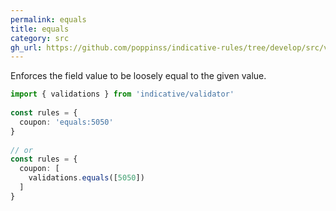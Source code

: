 ```yaml
---
permalink: equals
title: equals
category: src
gh_url: https://github.com/poppinss/indicative-rules/tree/develop/src/validations/primitives/equals.ts
---
```


Enforces the field value to be loosely equal to the given value.
 
```ts
import { validations } from 'indicative/validator'
 
const rules = {
  coupon: 'equals:5050'
}
 
// or
const rules = {
  coupon: [
    validations.equals([5050])
  ]
}
```